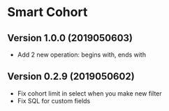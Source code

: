 # Smart Cohort #

## Version 1.0.0 (2019050603) 

* Add 2 new operation: begins with, ends with

## Version 0.2.9 (2019050602)

* Fix cohort limit in select when you make new filter
* Fix SQL for custom fields